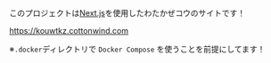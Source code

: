 このプロジェクトは[Next.js](https://nextjs.org/)を使用したわたかぜコウのサイトです！

https://kouwtkz.cottonwind.com

※`.docker`ディレクトリで `Docker Compose` を使うことを前提にしてます！

